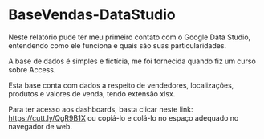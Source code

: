 # BaseVendas-DataStudio

Neste relatório pude ter meu primeiro contato com o Google Data Studio, entendendo como ele funciona e quais são suas particularidades.

A base de dados é simples e fictícia, me foi fornecida  quando fiz um curso sobre Access.

Esta base conta com  dados a respeito de vendedores, localizações, produtos e valores de venda, tendo extensão xlsx.

Para ter acesso aos dashboards, basta clicar neste link: https://cutt.ly/QgR9B1X ou copiá-lo e colá-lo no espaço adequado no navegador de web.
